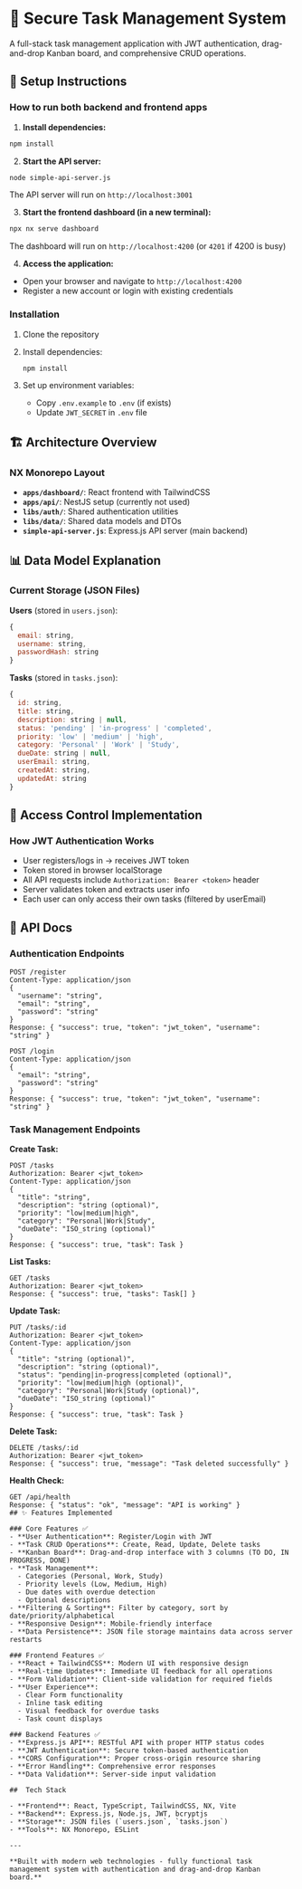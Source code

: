 # 🔐 Secure Task Management System

A full-stack task management application with JWT authentication, drag-and-drop Kanban board, and comprehensive CRUD operations.

## 🚀 Setup Instructions

### How to run both backend and frontend apps

1. **Install dependencies:**
```bash
npm install
```

2. **Start the API server:**
```bash
node simple-api-server.js
```
The API server will run on `http://localhost:3001`

3. **Start the frontend dashboard (in a new terminal):**
```bash
npx nx serve dashboard
```
The dashboard will run on `http://localhost:4200` (or `4201` if 4200 is busy)

4. **Access the application:**
- Open your browser and navigate to `http://localhost:4200`
- Register a new account or login with existing credentials

### Installation

1. Clone the repository
2. Install dependencies:
   ```bash
   npm install
   ```

3. Set up environment variables:
   - Copy `.env.example` to `.env` (if exists)
   - Update `JWT_SECRET` in `.env` file

## 🏗️ Architecture Overview

### NX Monorepo Layout
- **`apps/dashboard/`**: React frontend with TailwindCSS
- **`apps/api/`**: NestJS setup (currently not used)
- **`libs/auth/`**: Shared authentication utilities
- **`libs/data/`**: Shared data models and DTOs
- **`simple-api-server.js`**: Express.js API server (main backend)

## 📊 Data Model Explanation

### Current Storage (JSON Files)

**Users** (stored in `users.json`):
```javascript
{
  email: string,
  username: string,
  passwordHash: string
}
```

**Tasks** (stored in `tasks.json`):
```javascript
{
  id: string,
  title: string,
  description: string | null,
  status: 'pending' | 'in-progress' | 'completed',
  priority: 'low' | 'medium' | 'high',
  category: 'Personal' | 'Work' | 'Study',
  dueDate: string | null,
  userEmail: string,
  createdAt: string,
  updatedAt: string
}
```

## 🔐 Access Control Implementation

### How JWT Authentication Works
- User registers/logs in → receives JWT token
- Token stored in browser localStorage
- All API requests include `Authorization: Bearer <token>` header
- Server validates token and extracts user info
- Each user can only access their own tasks (filtered by userEmail)

## 📡 API Docs

### Authentication Endpoints
```http
POST /register
Content-Type: application/json
{
  "username": "string",
  "email": "string", 
  "password": "string"
}
Response: { "success": true, "token": "jwt_token", "username": "string" }

POST /login  
Content-Type: application/json
{
  "email": "string",
  "password": "string"
}
Response: { "success": true, "token": "jwt_token", "username": "string" }
```

### Task Management Endpoints

**Create Task:**
```http
POST /tasks
Authorization: Bearer <jwt_token>
Content-Type: application/json
{
  "title": "string",
  "description": "string (optional)",
  "priority": "low|medium|high",
  "category": "Personal|Work|Study",
  "dueDate": "ISO_string (optional)"
}
Response: { "success": true, "task": Task }
```

**List Tasks:**
```http
GET /tasks
Authorization: Bearer <jwt_token>
Response: { "success": true, "tasks": Task[] }
```

**Update Task:**
```http
PUT /tasks/:id
Authorization: Bearer <jwt_token>
Content-Type: application/json
{
  "title": "string (optional)",
  "description": "string (optional)", 
  "status": "pending|in-progress|completed (optional)",
  "priority": "low|medium|high (optional)",
  "category": "Personal|Work|Study (optional)",
  "dueDate": "ISO_string (optional)"
}
Response: { "success": true, "task": Task }
```

**Delete Task:**
```http
DELETE /tasks/:id
Authorization: Bearer <jwt_token>
Response: { "success": true, "message": "Task deleted successfully" }
```

**Health Check:**
```http
GET /api/health
Response: { "status": "ok", "message": "API is working" }
## ✨ Features Implemented

### Core Features ✅
- **User Authentication**: Register/Login with JWT
- **Task CRUD Operations**: Create, Read, Update, Delete tasks
- **Kanban Board**: Drag-and-drop interface with 3 columns (TO DO, IN PROGRESS, DONE)
- **Task Management**: 
  - Categories (Personal, Work, Study)
  - Priority levels (Low, Medium, High) 
  - Due dates with overdue detection
  - Optional descriptions
- **Filtering & Sorting**: Filter by category, sort by date/priority/alphabetical
- **Responsive Design**: Mobile-friendly interface
- **Data Persistence**: JSON file storage maintains data across server restarts

### Frontend Features ✅
- **React + TailwindCSS**: Modern UI with responsive design
- **Real-time Updates**: Immediate UI feedback for all operations
- **Form Validation**: Client-side validation for required fields
- **User Experience**: 
  - Clear Form functionality
  - Inline task editing
  - Visual feedback for overdue tasks
  - Task count displays

### Backend Features ✅
- **Express.js API**: RESTful API with proper HTTP status codes
- **JWT Authentication**: Secure token-based authentication
- **CORS Configuration**: Proper cross-origin resource sharing
- **Error Handling**: Comprehensive error responses
- **Data Validation**: Server-side input validation

## ️ Tech Stack

- **Frontend**: React, TypeScript, TailwindCSS, NX, Vite
- **Backend**: Express.js, Node.js, JWT, bcryptjs
- **Storage**: JSON files (`users.json`, `tasks.json`)
- **Tools**: NX Monorepo, ESLint

---

**Built with modern web technologies - fully functional task management system with authentication and drag-and-drop Kanban board.**

